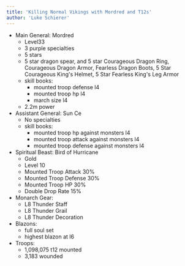 ```yaml
---
title: 'Killing Normal Vikings with Mordred and T12s'
author: 'Luke Schierer'
---
```


- Main General: Mordred
  - Level33
  - 3 purple specialties
  - 5 stars
  - 5 star dragon spear, and 5 star Courageous Dragon Ring, Courageous Dragon Armor, Fearless Dragon Boots, 5 Star Courageous King's Helmet, 5 Star Fearless King's Leg Armor
  - skill books:
    - mounted troop defense l4
    - mounted troop hp l4
    - march size l4
  - 2.2m power
- Assistant General: Sun Ce
  - No specialties
  - skill books:
    - mounted troop hp against monsters l4
    - mounted troop attack against monsters l4
    - mounted troop defense against monsters l4
- Spiritual Beast: Bird of Hurricane
  - Gold
  - Level 10
  - Mounted Troop Attack 30%
  - Mounted Troop Defense 30%
  - Mounted Troop HP 30%
  - Double Drop Rate 15%
- Monarch Gear:
  - L8 Thunder Staff
  - L8 Thunder Grail
  - L8 Thunder Decoration
- Blazons:
  - full soul set
  - highest blazon at l6
- Troops:
  - 1,098,075 t12 mounted
  - 3,183 wounded

